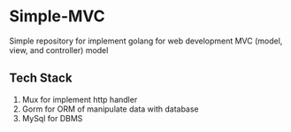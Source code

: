 # Simple-MVC    
Simple repository for implement golang for web development MVC (model, view, and controller) model     
## Tech Stack   
 1. Mux for implement http handler
 2. Gorm for ORM of manipulate data with database
 3. MySql for DBMS